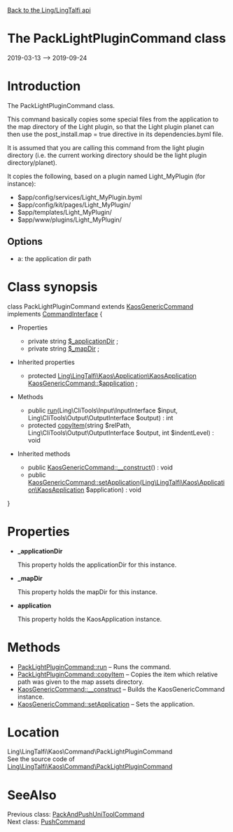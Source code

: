 [Back to the Ling/LingTalfi api](https://github.com/lingtalfi/LingTalfi/blob/master/doc/api/Ling/LingTalfi.md)



The PackLightPluginCommand class
================
2019-03-13 --> 2019-09-24






Introduction
============

The PackLightPluginCommand class.


This command basically copies some special files from the application
to the map directory of the Light plugin, so that the Light plugin planet can then use the
post_install.map = true directive in its dependencies.byml file.

It is assumed that you are calling this command from the light plugin directory (i.e.
the current working directory should be the light plugin directory/planet).


It copies the following, based on a plugin named Light_MyPlugin (for instance):

- $app/config/services/Light_MyPlugin.byml
- $app/config/kit/pages/Light_MyPlugin/
- $app/templates/Light_MyPlugin/
- $app/www/plugins/Light_MyPlugin/




Options
------------

- a: the application dir path



Class synopsis
==============


class <span class="pl-k">PackLightPluginCommand</span> extends [KaosGenericCommand](https://github.com/lingtalfi/LingTalfi/blob/master/doc/api/Ling/LingTalfi/Kaos/Command/KaosGenericCommand.md) implements [CommandInterface](https://github.com/lingtalfi/CliTools/blob/master/doc/api/Ling/CliTools/Command/CommandInterface.md) {

- Properties
    - private string [$_applicationDir](#property-_applicationDir) ;
    - private string [$_mapDir](#property-_mapDir) ;

- Inherited properties
    - protected [Ling\LingTalfi\Kaos\Application\KaosApplication](https://github.com/lingtalfi/LingTalfi/blob/master/doc/api/Ling/LingTalfi/Kaos/Application/KaosApplication.md) [KaosGenericCommand::$application](#property-application) ;

- Methods
    - public [run](https://github.com/lingtalfi/LingTalfi/blob/master/doc/api/Ling/LingTalfi/Kaos/Command/PackLightPluginCommand/run.md)(Ling\CliTools\Input\InputInterface $input, Ling\CliTools\Output\OutputInterface $output) : int
    - protected [copyItem](https://github.com/lingtalfi/LingTalfi/blob/master/doc/api/Ling/LingTalfi/Kaos/Command/PackLightPluginCommand/copyItem.md)(string $relPath, Ling\CliTools\Output\OutputInterface $output, int $indentLevel) : void

- Inherited methods
    - public [KaosGenericCommand::__construct](https://github.com/lingtalfi/LingTalfi/blob/master/doc/api/Ling/LingTalfi/Kaos/Command/KaosGenericCommand/__construct.md)() : void
    - public [KaosGenericCommand::setApplication](https://github.com/lingtalfi/LingTalfi/blob/master/doc/api/Ling/LingTalfi/Kaos/Command/KaosGenericCommand/setApplication.md)([Ling\LingTalfi\Kaos\Application\KaosApplication](https://github.com/lingtalfi/LingTalfi/blob/master/doc/api/Ling/LingTalfi/Kaos/Application/KaosApplication.md) $application) : void

}




Properties
=============

- <span id="property-_applicationDir"><b>_applicationDir</b></span>

    This property holds the applicationDir for this instance.
    
    

- <span id="property-_mapDir"><b>_mapDir</b></span>

    This property holds the mapDir for this instance.
    
    

- <span id="property-application"><b>application</b></span>

    This property holds the KaosApplication instance.
    
    



Methods
==============

- [PackLightPluginCommand::run](https://github.com/lingtalfi/LingTalfi/blob/master/doc/api/Ling/LingTalfi/Kaos/Command/PackLightPluginCommand/run.md) &ndash; Runs the command.
- [PackLightPluginCommand::copyItem](https://github.com/lingtalfi/LingTalfi/blob/master/doc/api/Ling/LingTalfi/Kaos/Command/PackLightPluginCommand/copyItem.md) &ndash; Copies the item which relative path was given to the map assets directory.
- [KaosGenericCommand::__construct](https://github.com/lingtalfi/LingTalfi/blob/master/doc/api/Ling/LingTalfi/Kaos/Command/KaosGenericCommand/__construct.md) &ndash; Builds the KaosGenericCommand instance.
- [KaosGenericCommand::setApplication](https://github.com/lingtalfi/LingTalfi/blob/master/doc/api/Ling/LingTalfi/Kaos/Command/KaosGenericCommand/setApplication.md) &ndash; Sets the application.





Location
=============
Ling\LingTalfi\Kaos\Command\PackLightPluginCommand<br>
See the source code of [Ling\LingTalfi\Kaos\Command\PackLightPluginCommand](https://github.com/lingtalfi/LingTalfi/blob/master/Kaos/Command/PackLightPluginCommand.php)



SeeAlso
==============
Previous class: [PackAndPushUniToolCommand](https://github.com/lingtalfi/LingTalfi/blob/master/doc/api/Ling/LingTalfi/Kaos/Command/PackAndPushUniToolCommand.md)<br>Next class: [PushCommand](https://github.com/lingtalfi/LingTalfi/blob/master/doc/api/Ling/LingTalfi/Kaos/Command/PushCommand.md)<br>
